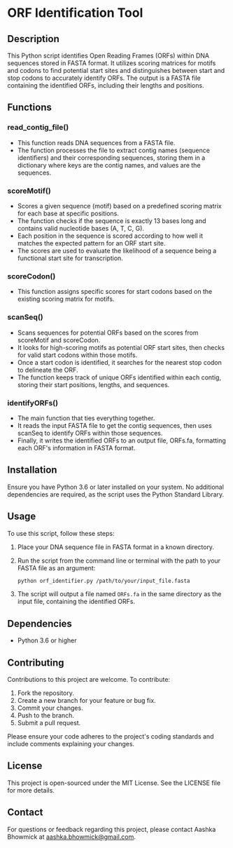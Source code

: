 # ORF Identification Tool

## Description
This Python script identifies Open Reading Frames (ORFs) within DNA sequences stored in FASTA format. It utilizes scoring matrices for motifs and codons to find potential start sites and distinguishes between start and stop codons to accurately identify ORFs. The output is a FASTA file containing the identified ORFs, including their lengths and positions.

## Functions
### read_contig_file()
- This function reads DNA sequences from a FASTA file.
- The function processes the file to extract contig names (sequence identifiers) and their corresponding sequences, storing them in a dictionary where keys are the contig names, and values are the sequences.

### scoreMotif()
- Scores a given sequence (motif) based on a predefined scoring matrix for each base at specific positions.
- The function checks if the sequence is exactly 13 bases long and contains valid nucleotide bases (A, T, C, G).
- Each position in the sequence is scored according to how well it matches the expected pattern for an ORF start site.
- The scores are used to evaluate the likelihood of a sequence being a functional start site for transcription.

### scoreCodon()
- This function assigns specific scores for start codons based on the existing scoring matrix for motifs.

### scanSeq()
- Scans sequences for potential ORFs based on the scores from scoreMotif and scoreCodon.
- It looks for high-scoring motifs as potential ORF start sites, then checks for valid start codons within those motifs.
- Once a start codon is identified, it searches for the nearest stop codon to delineate the ORF.
- The function keeps track of unique ORFs identified within each contig, storing their start positions, lengths, and sequences.

### identifyORFs()
- The main function that ties everything together.
- It reads the input FASTA file to get the contig sequences, then uses scanSeq to identify ORFs within those sequences.
- Finally, it writes the identified ORFs to an output file, ORFs.fa, formatting each ORF's information in FASTA format.

## Installation
Ensure you have Python 3.6 or later installed on your system. No additional dependencies are required, as the script uses the Python Standard Library.

## Usage
To use this script, follow these steps:

1. Place your DNA sequence file in FASTA format in a known directory.
2. Run the script from the command line or terminal with the path to your FASTA file as an argument:

    ```bash
    python orf_identifier.py /path/to/your/input_file.fasta
    ```

3. The script will output a file named `ORFs.fa` in the same directory as the input file, containing the identified ORFs.

## Dependencies
- Python 3.6 or higher

## Contributing
Contributions to this project are welcome. To contribute:

1. Fork the repository.
2. Create a new branch for your feature or bug fix.
3. Commit your changes.
4. Push to the branch.
5. Submit a pull request.

Please ensure your code adheres to the project's coding standards and include comments explaining your changes.

## License
This project is open-sourced under the MIT License. See the LICENSE file for more details.

## Contact
For questions or feedback regarding this project, please contact Aashka Bhowmick at aashka.bhowmick@gmail.com.
